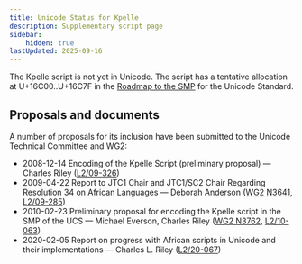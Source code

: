 ```yaml
---
title: Unicode Status for Kpelle
description: Supplementary script page
sidebar:
    hidden: true
lastUpdated: 2025-09-16
---
```


The Kpelle script is not yet in Unicode. The script has a tentative allocation at U+16C00..U+16C7F in the [Roadmap to the SMP](http://www.unicode.org/roadmaps/smp/) for the Unicode Standard.

## Proposals and documents

A number of proposals for its inclusion have been submitted to the Unicode Technical Committee and WG2:
- 2008-12-14 Encoding of the Kpelle Script (preliminary proposal) — Charles Riley ([L2/09-326](http://www.unicode.org/cgi-bin/GetMatchingDocs.pl?L2/09-326))
- 2009-04-22 Report to JTC1 Chair and JTC1/SC2 Chair Regarding Resolution 34 on African Languages — Deborah Anderson ([WG2 N3641](https://www.unicode.org/wg2/docs/n3641.pdf), [L2/09-285](http://www.unicode.org/cgi-bin/GetMatchingDocs.pl?L2/09-285))
- 2010-02-23 Preliminary proposal for encoding the Kpelle script in the SMP of the UCS — Michael Everson, Charles Riley ([WG2 N3762](https://www.unicode.org/wg2/docs/n3762.pdf), [L2/10-063](http://www.unicode.org/cgi-bin/GetMatchingDocs.pl?L2/10-063))
- 2020-02-05 Report on progress with African scripts in Unicode and their implementations — Charles L. Riley ([L2/20-067](http://www.unicode.org/cgi-bin/GetMatchingDocs.pl?L2/20-067))
